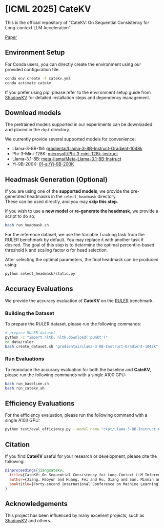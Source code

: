 # [ICML 2025] CateKV
This is the official repository of "CateKV: On Sequential Consistency for Long-context LLM Acceleration"

[Paper](https://openreview.net/pdf?id=u7dlwgKstN)

## Environment Setup
For Conda users, you can directly create the environment using our provided configuration file:

```bash
conda env create -f catekv.yml
conda activate catekv
```

If you prefer using pip, please refer to the environment setup guide from [ShadowKV](https://github.com/ByteDance-Seed/ShadowKV) for detailed installation steps and dependency management.

## Download models
The pretrained models supported in our experiments can be downloaded and placed in the `ckpt` directory.  

We currently provide several supported models for convenience:
- Llama-3-8B-1M: [gradientai/Llama-3-8B-Instruct-Gradient-1048k](https://huggingface.co/gradientai/Llama-3-8B-Instruct-Gradient-1048k)
- Phi-3-Mini-128K: [microsoft/Phi-3-mini-128k-instruct](https://huggingface.co/microsoft/Phi-3-mini-128k-instruct)
- Llama-3.1-8B: [meta-llama/Meta-Llama-3.1-8B-Instruct](https://huggingface.co/meta-llama/Meta-Llama-3.1-8B-Instruct)
- Yi-9B-200K: [01-ai/Yi-9B-200K](https://huggingface.co/01-ai/Yi-9B-200K)

## Headmask Generation (Optional)

If you are using one of the **supported models**, we provide the pre-generated headmasks in the `select_headmask` directory.  
These can be used directly, and you may **skip this step**.

If you wish to use a **new model** or **re-generate the headmask**, we provide a script to do so:

```bash
bash run_headmask.sh
```

For the reference dataset, we use the Variable Tracking task from the RULER benchmark by default. You may replace it with another task if desired. The goal of this step is to determine the optimal percentile-based threshold k and scaling factor α for head selection.

After selecting the optimal parameters, the final headmask can be produced using:
```bash
python select_headmask/static.py
```

## Accuracy Evaluations
We provide the accuracy evaluation of **CateKV** on the [RULER](https://github.com/hsiehjackson/RULER) benchmark.

### Building the Dataset
To prepare the RULER dataset, please run the following commands:
```bash
# prepare RULER dataset
python -c "import nltk; nltk.download('punkt')"
cd data/ruler
bash create_dataset.sh "gradientai/Llama-3-8B-Instruct-Gradient-1048k" "llama-3"
```

### Run Evaluations
To reproduce the accuracy evaluation for both the baseline and **CateKV**, please run the following commands with a single A100 GPU:
```bash
bash run_baseline.sh
bash run_catekv.sh
```

## Efficiency Evaluations
For the efficiency evaluation, please run the following command with a single A100 GPU:

```bash
python test/eval_efficiency.py --model_name "ckpt/Llama-3-8B-Instruct-Gradient-1048k" --head_classification_path "select_headmask/llama3" --datalen 512000 --method "CateKV" --cv_threshold 0.4 --full_fraction 1.0
```

## Citation
If you find **CateKV** useful for your research or development, please cite the following:

```bibtex
@inproceedings{jiangcatekv,
  title={CateKV: On Sequential Consistency for Long-Context LLM Inference Acceleration},
  author={Jiang, Haoyun and Huang, Fei and Hu, Qiang and Sun, Minmin and Xiao, Shuai and Li, Yong and Lin, Junyang and Yao, Jiangchao and others},
  booktitle={Forty-second International Conference on Machine Learning}
}
```

## Acknowledgements
This project has been influenced by many excellent projects, such as [ShadowKV](https://github.com/ByteDance-Seed/ShadowKV) and others.
